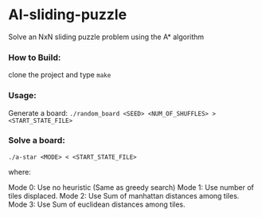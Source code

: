 # AI-sliding-puzzle
Solve an NxN sliding puzzle problem using the A* algorithm

### How to Build:
clone the project and type `make`

### Usage:
Generate a board:  `./random_board <SEED> <NUM_OF_SHUFFLES> > <START_STATE_FILE>`
  
### Solve a board:
`./a-star <MODE> < <START_STATE_FILE>`

where:

Mode 0: Use no heuristic (Same as greedy search)
Mode 1: Use number of tiles displaced.
Mode 2: Use Sum of manhattan distances among tiles.
Mode 3: Use Sum of euclidean distances among tiles.
